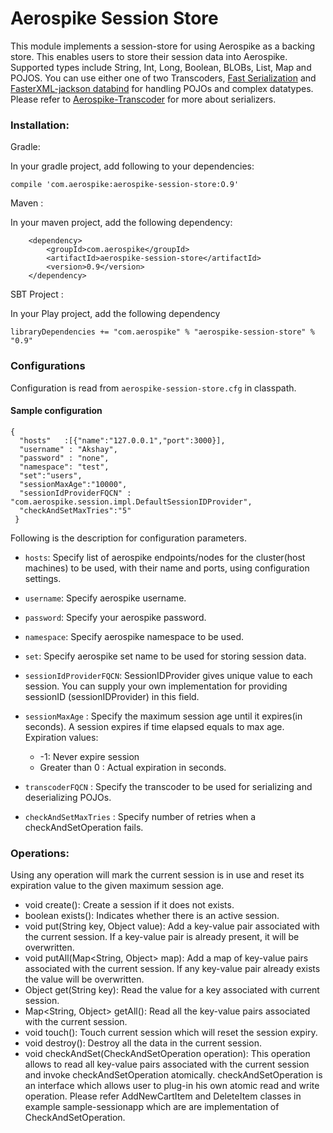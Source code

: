 # Aerospike Session Store

This module implements a session-store for using Aerospike as a backing store. This enables users to store their session 
data into Aerospike. Supported types include String, Int, Long, Boolean, BLOBs, List, Map and POJOS. 
You can use either one of two Transcoders, [Fast Serialization](https://github.com/RuedigerMoeller/fast-serialization) 
and [FasterXML-jackson databind](https://github.com/FasterXML/jackson-databind/wiki/Serialization-Features)
for handling POJOs and complex datatypes. Please refer to [Aerospike-Transcoder](https://github.com/aerospike/aerospike-java-plugins/tree/master/transcoder) for more about serializers.

### Installation:

Gradle:

In your gradle project, add following to your dependencies:

```
compile 'com.aerospike:aerospike-session-store:O.9'
```
Maven : 

In your maven project, add the following dependency:

```
	<dependency>
		<groupId>com.aerospike</groupId>
		<artifactId>aerospike-session-store</artifactId>
		<version>0.9</version>
	</dependency>

```

SBT Project :

In your Play project, add the following dependency

```
libraryDependencies += "com.aerospike" % "aerospike-session-store" % "0.9"
```


### Configurations

Configuration is read from ```aerospike-session-store.cfg``` in classpath.

#### Sample configuration

```
{
  "hosts"	:[{"name":"127.0.0.1","port":3000}],
  "username" : "Akshay",
  "password" : "none",
  "namespace": "test",
  "set":"users",
  "sessionMaxAge":"10000",
  "sessionIdProviderFQCN" : "com.aerospike.session.impl.DefaultSessionIDProvider",
  "checkAndSetMaxTries":"5"
 }
```

Following is the description for configuration parameters.
	
* ```hosts```: Specify list of aerospike endpoints/nodes for the cluster(host machines) to be used, with their
	 name and ports, using configuration settings. 
* ```username```: Specify aerospike username. 
* ```password```: Specify your aerospike password. 
* ```namespace```: Specify aerospike namespace to be used.
* ```set```: Specify aerospike set name to be used for storing session data. 
* ```sessionIdProviderFQCN```: SessionIDProvider gives unique value to each session.
	You can supply your own implementation for providing sessionID (sessionIDProvider) in this field.
* ```sessionMaxAge``` : Specify the maximum session age until it expires(in seconds). A session expires if time elapsed equals to max age.
Expiration values:  
    - -1: Never expire session
	- Greater than 0 : Actual expiration in seconds.
   
* ```transcoderFQCN``` : Specify the transcoder to be used for 
	serializing and deserializing POJOs.
* ```checkAndSetMaxTries``` : Specify number of retries when 
	a checkAndSetOperation fails. 

### Operations:
Using any operation will mark the current session is in use and reset its expiration value to the given maximum session age.

* void create():
	Create a session if it does not exists. 
* boolean exists():
	Indicates whether there is an active session.
* void put(String key, Object value):
	Add a key-value pair associated with the current session. If a key-value pair is already present,
	it will be overwritten. 
* void putAll(Map<String, Object> map):
	Add a map of key-value pairs associated with the current session. If any key-value pair already exists 
	the value will be overwritten.
* Object get(String key):
	Read the value for a key associated with current session.
* Map<String, Object> getAll():
	Read all the key-value pairs associated with the current session.
* void touch():
	Touch current session which will reset the session expiry.
* void destroy():
	Destroy all the data in the current session.
* void checkAndSet(CheckAndSetOperation operation):
	This operation allows to read all key-value pairs associated with the current session 
	and invoke checkAndSetOperation atomically. checkAndSetOperation is an interface which 
	allows user to plug-in his own atomic read and write operation. Please refer 
	AddNewCartItem and DeleteItem classes in example sample-sessionapp which are
	are implementation of CheckAndSetOperation. 
